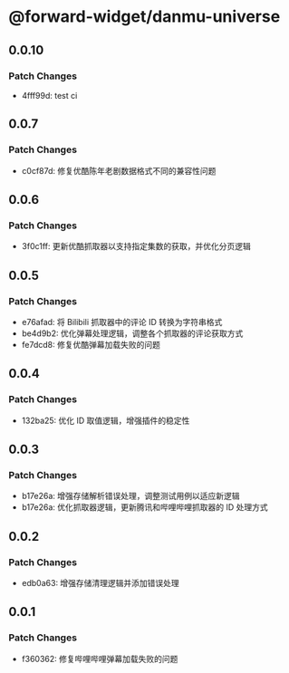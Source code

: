 # @forward-widget/danmu-universe

## 0.0.10

### Patch Changes

- 4fff99d: test ci

## 0.0.7

### Patch Changes

- c0cf87d: 修复优酷陈年老剧数据格式不同的兼容性问题

## 0.0.6

### Patch Changes

- 3f0c1ff: 更新优酷抓取器以支持指定集数的获取，并优化分页逻辑

## 0.0.5

### Patch Changes

- e76afad: 将 Bilibili 抓取器中的评论 ID 转换为字符串格式
- be4d9b2: 优化弹幕处理逻辑，调整各个抓取器的评论获取方式
- fe7dcd8: 修复优酷弹幕加载失败的问题

## 0.0.4

### Patch Changes

- 132ba25: 优化 ID 取值逻辑，增强插件的稳定性

## 0.0.3

### Patch Changes

- b17e26a: 增强存储解析错误处理，调整测试用例以适应新逻辑
- b17e26a: 优化抓取器逻辑，更新腾讯和哔哩哔哩抓取器的 ID 处理方式

## 0.0.2

### Patch Changes

- edb0a63: 增强存储清理逻辑并添加错误处理

## 0.0.1

### Patch Changes

- f360362: 修复哔哩哔哩弹幕加载失败的问题
